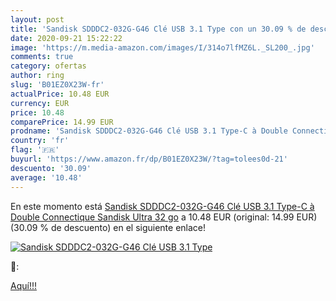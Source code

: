 ```yaml
---
layout: post
title: 'Sandisk SDDDC2-032G-G46 Clé USB 3.1 Type con un 30.09 % de descuento'
date: 2020-09-21 15:22:22
image: 'https://m.media-amazon.com/images/I/314o7lfMZ6L._SL200_.jpg'
comments: true
category: ofertas
author: ring
slug: 'B01EZ0X23W-fr'
actualPrice: 10.48 EUR
currency: EUR
price: 10.48
comparePrice: 14.99 EUR
prodname: 'Sandisk SDDDC2-032G-G46 Clé USB 3.1 Type-C à Double Connectique Sandisk Ultra 32 go'
country: 'fr'
flag: '🇫🇷'
buyurl: 'https://www.amazon.fr/dp/B01EZ0X23W/?tag=tolees0d-21'
descuento: '30.09'
average: '10.48'
---
```


En este momento está [Sandisk SDDDC2-032G-G46 Clé USB 3.1 Type-C à Double Connectique Sandisk Ultra 32 go](https://www.amazon.fr/dp/B01EZ0X23W/?tag=tolees0d-21) a 10.48 EUR (original: 14.99 EUR) (30.09 %  de descuento) en el siguiente enlace!

[![Sandisk SDDDC2-032G-G46 Clé USB 3.1 Type](https://m.media-amazon.com/images/I/314o7lfMZ6L._SL200_.jpg)](https://www.amazon.fr/dp/B01EZ0X23W/?tag=tolees0d-21)

🔎:


[Aquí!!!](https://www.amazon.fr/dp/B01EZ0X23W/?tag=tolees0d-21)
